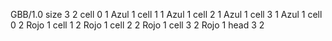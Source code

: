 <gs-board> GBB/1.0
size 3 2
cell 0 1 Azul 1
cell 1 1 Azul 1
cell 2 1 Azul 1
cell 3 1 Azul 1
cell 0 2 Rojo 1
cell 1 2 Rojo 1
cell 2 2 Rojo 1
cell 3 2 Rojo 1
head 3 2
 </gs-board>